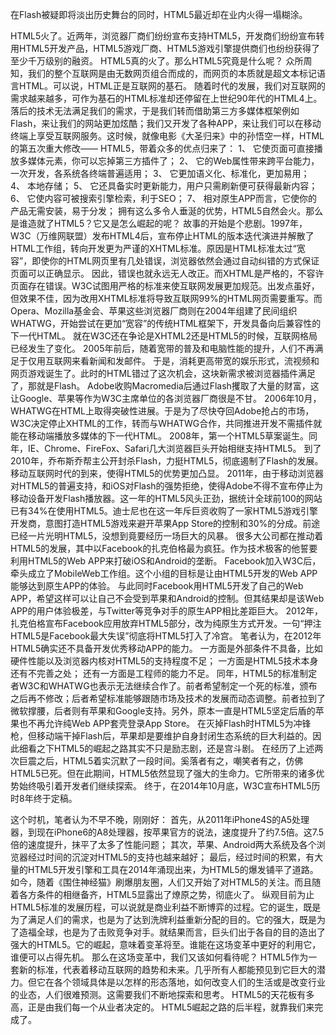 ﻿在Flash被疑即将淡出历史舞台的同时，HTML5最近却在业内火得一塌糊涂。

HTML5火了。近两年，浏览器厂商们纷纷宣布支持HTML5，开发商们纷纷宣布转用HTML5开发产品，HTML5游戏厂商、HTML5游戏引擎提供商们也纷纷获得了至少千万级别的融资。
HTML5真的火了。那么HTML5究竟是什么呢？ 
众所周知，我们的整个互联网是由无数网页组合而成的，而网页的本质就是超文本标记语言HTML。可以说，HTML正是互联网的基石。
随着时代的发展，我们对互联网的需求越来越多，可作为基石的HTML标准却还停留在上世纪90年代的HTML4上。
落后的技术无法满足我们的需求，于是我们转而借助第三方多媒体框架例如Flash，来让我们的网站更加炫酷；我们又开发了各种APP，来让我们可以在移动终端上享受互联网服务。这时候，就像电影《大圣归来》中的孙悟空一样，HTML的第五次重大修改——
HTML5，带着众多的优点归来了：
1、 它使页面可直接播放多媒体元素，你可以忘掉第三方插件了；
2、 它的Web属性带来跨平台能力，一次开发，各系统各终端普遍适用；
3、 它更加语义化、标准化，更加易用；
4、 本地存储；
5、 它还具备实时更新能力，用户只需刷新便可获得最新内容；
6、 它使内容可被搜索引擎检索，利于SEO；
7、 相对原生APP而言，它使你的产品无需安装，易于分发；
拥有这么多令人垂涎的优势，HTML5自然会火。那么是谁造就了HTML5？它又是怎么崛起的呢？
故事的开始是个悲剧。1997年，W3C（万维网联盟）发布HTML4后，宣布停止HTML的版本迭代演进并解散了HTML工作组，转向开发更为严谨的XHTML标准。原因是HTML标准太过“宽容”，即使你的HTML网页里有几处错误，浏览器依然会通过自动纠错的方式保证页面可以正确显示。
因此，错误也就永远无人改正。而XHTML是严格的，不容许页面存在错误。W3C试图用严格的标准来使互联网发展更加规范。出发点虽好，但效果不佳，因为改用XHTML标准将导致互联网99%的HTML网页需要重写。而Opera、Mozilla基金会、苹果这些浏览器厂商则在2004年组建了民间组织WHATWG，开始尝试在更加“宽容”的传统HTML框架下，开发具备向后兼容性的下一代HTML。
就在W3C还在争论是XHTML2还是HTML5的时候，互联网格局已经发生了变化。
2005年前后，随着宽带的普及和电脑性能的提升，人们不再满足于仅用互联网来看新闻和发邮件。
于是，消耗更高带宽的娱乐形式，流视频和网页游戏诞生了。此时的HTML错过了这次机会，这块新需求被浏览器插件满足了，那就是Flash。
Adobe收购Macromedia后通过Flash攫取了大量的财富，这让Google、苹果等作为W3C主席单位的各浏览器厂商很是不甘。
2006年10月，WHATWG在HTML上取得突破性进展。于是为了尽快夺回Adobe抢占的市场，W3C决定停止XHTML的工作，转而与WHATWG合作，共同推进开发不需插件就能在移动端播放多媒体的下一代HTML。
2008年，第一个HTML5草案诞生。同年，IE、Chrome、FireFox、Safari几大浏览器巨头开始相继支持HTML5。
到了2010年，乔布斯乔帮主公开封杀Flash，力挺HTML5，彻底遏制了Flash的发展。
移动互联网时代的到来，使得HTML5的优势更加凸显。
2011年，由于移动浏览器对HTML5的普遍支持，和iOS对Flash的强势拒绝，使得Adobe不得不宣布停止为移动设备开发Flash播放器。这一年的HTML5风头正劲，据统计全球前100的网站已有34%在使用HTML5。迪士尼也在这一年斥巨资收购了一家HTML5游戏引擎开发商，意图打造HTML5游戏来避开苹果App Store的控制和30%的分成。前途已经一片光明HTML5，没想到竟要经历一场巨大的风暴。
很多大公司都在推动着HTML5的发展，其中以Facebook的扎克伯格最为疯狂。作为技术极客的他誓要利用HTML5的Web APP来打破iOS和Android的垄断。
Facebook加入W3C后，牵头成立了MobileWeb工作组。这个小组的目标是让由HTML5开发的Web APP能够达到原生APP的体验。
与此同时Facebook用HTML5开发了自己的Web APP，希望这样可以让自己不会受到苹果和Android的控制。但其结果却是该Web APP的用户体验极差，与Twitter等竞争对手的原生APP相比差距巨大。
2012年，扎克伯格宣布Facebook应用放弃HTML5部分，改为纯原生方式开发。一句“押注HTML5是Facebook最大失误”彻底将HTML5打入了冷宫。
笔者认为，在2012年HTML5确实还不具备开发优秀移动APP的能力。
一方面是外部条件不具备，比如硬件性能以及浏览器内核对HTML5的支持程度不足；
一方面是HTML5技术本身还有不完善之处；
还有一方面是工程师的能力不足。
同年，HTML5的标准制定者W3C和WHATWG也表示无法继续合作了。前者希望制定一个死的标准，颁布之后再不修改；后者希望标准能够跟随市场及技术的发展而动态调整。前者拉到了微软撑腰，后者则有苹果和Google支持。另外，原本一直是HTML5坚定后盾的苹果也不再允许纯Web APP套壳登录App Store。
在灭掉Flash时HTML5为冲锋枪，但移动端干掉Flash后，苹果却是要维护自身封闭生态系统的巨大利益的。因此细看之下HTML5的崛起之路其实不只是励志剧，还是宫斗剧。
在经历了上述两次巨震之后，HTML5着实沉默了一段时间。奚落者有之，嘲笑者有之，仿佛HTML5已死。但在此期间，HTML5依然显现了强大的生命力。它所带来的诸多优势始终吸引着开发者们继续探索。
终于，在2014年10月底，W3C宣布HTML5历时8年终于定稿。


这个时机，笔者认为不早不晚，刚刚好：
首先，从2011年iPhone4S的A5处理器，到现在iPhone6的A8处理器，按苹果官方的说法，速度提升了约7.5倍。这7.5倍的速度提升，抹平了太多了性能问题；
其次，苹果、Android两大系统及各个浏览器经过时间的沉淀对HTML5的支持也越来越好；
最后，经过时间的积累，有大量的HTML5开发引擎和工具在2014年涌现出来，为HTML5的爆发铺平了道路。
如今，随着《围住神经猫》刷爆朋友圈，人们又开始了对HTML5的关注。而且随着各方条件的相继备齐，HTML5显露出了燎原之势，彻底火了。
纵观目前为止HTML5标准的发展历程，可以说就是商业利益不断博弈的过程。它的诞生，既是为了满足人们的需求，也是为了达到洗牌利益重新分配的目的。它的强大，既是为了造福全球，也是为了击败竞争对手。就结果而言，巨头们出于各自的目的造出了强大的HTML5。它的崛起，意味着变革将至。谁能在这场变革中更好的利用它，谁便可以占得先机。
那么在这场变革中，我们又该如何看待呢？
HTML5作为一套新的标准，代表着移动互联网的趋势和未来。几乎所有人都能预见到它巨大的潜力。但它在各个领域具体是以怎样的形态落地，如何改变人们的生活或是改变行业的业态，人们很难预测。这需要我们不断地探索和思考。
HTML5的天花板有多高，正是由我们每一个从业者决定的。
HTML5崛起之路的后半程，就靠我们来完成了。

